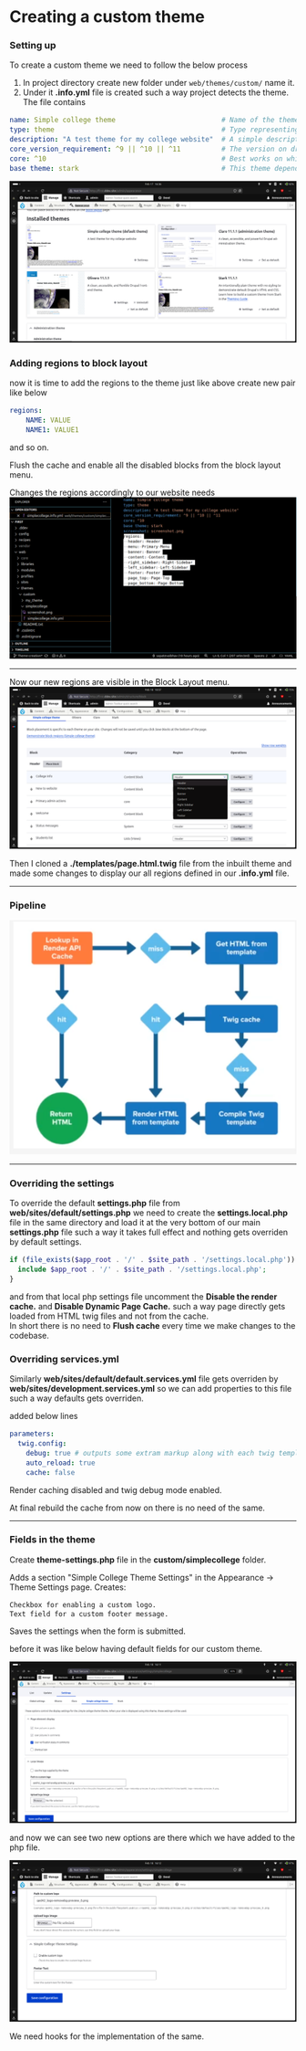 # Creating a custom theme

### Setting up

To create a custom theme we need to follow the below process

1. In project directory create new folder under `web/themes/custom/` name it.
2. Under it **.info.yml** file is created such a way project detects the theme.
        The file contains

```yml
name: Simple college theme                          # Name of the theme
type: theme                                         # Type representing as theme
description: "A test theme for my college website"  # A simple description
core_version_requirement: ^9 || ^10 || ^11          # The version on drupal core required
core: ^10                                           # Best works on which drupal version
base theme: stark                                   # This theme depends on which theme
```

![alt text](image.png)

### Adding regions to block layout

now it is time to add the regions to the theme just like above create new pair like below
```yml
regions:
    NAME: VALUE
    NAME1: VALUE1
```
and so on.

Flush the cache and enable all the disabled blocks from the block layout menu.

Changes the regions accordingly to our website needs
![alt text](image-3.png)

---

Now our new regions are visible in the Block Layout menu.
![alt text](image-4.png)

Then I cloned a **./templates/page.html.twig** file from the inbuilt theme and made some changes to display our all regions defined in our **.info.yml** file.




<!--
### Adding libraries

1. Define asset library in <em>.libraries.yml</em>.
2. Declare assets into **.info.yml** using libraries key.
3. Reference as needed in *.css* and *.html.twig* files.
 -->
---

 ### Pipeline

![alt text](image-2.png)

---
### Overriding the settings

To override the default **settings.php** file from **web/sites/default/settings.php** we need to create the **settings.local.php** file in the same directory and load it at the very bottom of our main **settings.php** file such a way it takes full effect and nothing gets overriden by default settings.

```php
if (file_exists($app_root . '/' . $site_path . '/settings.local.php')) {
  include $app_root . '/' . $site_path . '/settings.local.php';
}
```

and from that local php settings file uncomment the **Disable the render cache.** and **Disable Dynamic Page Cache.** such a way page directly gets loaded from HTML twig files and not from the cache. <br>
In short there is no need to **Flush cache** every time we make changes to the codebase.


### Overriding services.yml

Similarly **web/sites/default/default.services.yml** file gets overriden by **web/sites/development.services.yml** so we can add properties to this file such a way defaults gets overriden.

added below lines

```yml
parameters:
  twig.config:
    debug: true # outputs some extram markup along with each twig template also we can use inspect option
    auto_reload: true
    cache: false
```


Render caching disabled and twig debug mode enabled.

At final rebuild the cache from now on there is no need of the same.






---

### Fields in the theme

Create **theme-settings.php** file in the **custom/simplecollege** folder.

Adds a section "Simple College Theme Settings" in the Appearance → Theme Settings page.
Creates:

    Checkbox for enabling a custom logo.
    Text field for a custom footer message.

Saves the settings when the form is submitted.

before it was like below having default fields for our custom theme.

![alt text](image-5.png)

and now we can see two new options are there which we have added to the php file.

![alt text](image-6.png)

We need hooks for the implementation of the same.

